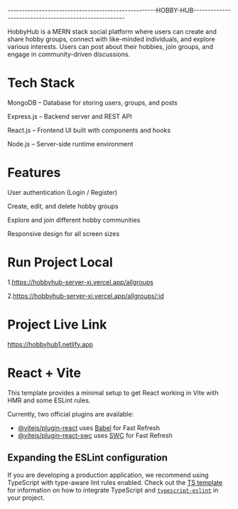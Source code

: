 ----------------------------------------------------HOBBY-HUB------------------------------------------------------


HobbyHub is a MERN stack social platform where users can create and share hobby groups, connect with like-minded individuals, and explore various interests. Users can post about their hobbies, join groups, and engage in community-driven discussions.


# Tech Stack

MongoDB – Database for storing users, groups, and posts

Express.js – Backend server and REST API

React.js – Frontend UI built with components and hooks

Node.js – Server-side runtime environment


# Features
User authentication (Login / Register)

Create, edit, and delete hobby groups

Explore and join different hobby communities

Responsive design for all screen sizes


# Run Project Local
1.https://hobbyhub-server-xi.vercel.app/allgroups

2.https://hobbyhub-server-xi.vercel.app/allgroups/:id


# Project Live Link
https://hobbyhub1.netlify.app











# React + Vite

This template provides a minimal setup to get React working in Vite with HMR and some ESLint rules.

Currently, two official plugins are available:

- [@vitejs/plugin-react](https://github.com/vitejs/vite-plugin-react/blob/main/packages/plugin-react) uses [Babel](https://babeljs.io/) for Fast Refresh
- [@vitejs/plugin-react-swc](https://github.com/vitejs/vite-plugin-react/blob/main/packages/plugin-react-swc) uses [SWC](https://swc.rs/) for Fast Refresh

## Expanding the ESLint configuration

If you are developing a production application, we recommend using TypeScript with type-aware lint rules enabled. Check out the [TS template](https://github.com/vitejs/vite/tree/main/packages/create-vite/template-react-ts) for information on how to integrate TypeScript and [`typescript-eslint`](https://typescript-eslint.io) in your project.
